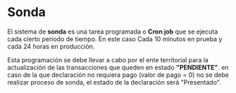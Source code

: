 # Sonda

El sistema de **sonda** es una tarea programada o **Cron job** que se ejecuta cada cierto periodo de tiempo. En este caso Cada 10 minutos en prueba y cada 24 horas en producción.


Esta programación se debe llevar a cabo por el ente territorial para la actualización de las transacciones que queden en estado **"PENDIENTE"**. en caso de la que declaración no requiera pago (valor de pago = 0) no se debe realizar proceso de sonda, el estado de la declaración será "Presentado".

